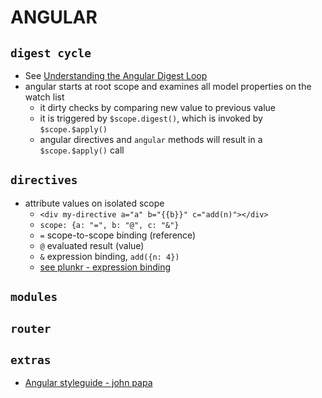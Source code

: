 # ANGULAR

## `digest cycle`
* See [Understanding the Angular Digest Loop](http://techiejs.com/Blog/Post/Understanding-The-AngularJS-Digest-Loop)
* angular starts at root scope and examines all model properties on the watch list
  * it dirty checks by comparing new value to previous value
  * it is triggered by `$scope.digest()`, which is invoked by `$scope.$apply()`
  * angular directives and `angular` methods will result in a `$scope.$apply()` call


## `directives`
* attribute values on isolated scope
  * `<div my-directive a="a" b="{{b}}" c="add(n)"></div>`
  * `scope: {a: "=", b: "@", c: "&"}`
  * `=` scope-to-scope binding (reference)
  * `@` evaluated result (value)
  * `&` expression binding, `add({n: 4})`
  * [see plunkr - expression binding](https://plnkr.co/edit/2H2ecgWleNjP2n76KXdW)

## `modules`

## `router`

## `extras`
* [Angular styleguide - john papa](https://github.com/johnpapa/angular-styleguide)
